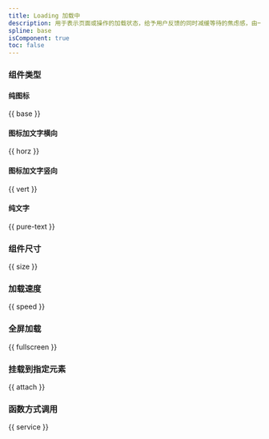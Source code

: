 ```yaml
---
title: Loading 加载中
description: 用于表示页面或操作的加载状态，给予用户反馈的同时减缓等待的焦虑感，由一个或一组反馈动效组成。
spline: base
isComponent: true
toc: false
---
```


### 组件类型

#### 纯图标

{{ base }}

#### 图标加文字横向

{{ horz }}

#### 图标加文字竖向

{{ vert }}

#### 纯文字

{{ pure-text }}

### 组件尺寸

{{ size }}

### 加载速度

{{ speed }}

### 全屏加载

{{ fullscreen }}

### 挂载到指定元素

{{ attach }}

### 函数方式调用

{{ service }}